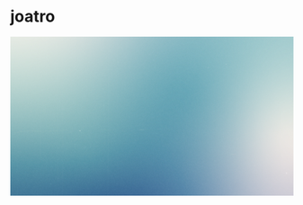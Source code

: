# joatro
<p><img width="1280" heigth="100" src="https://github.com/joatro/joatro/blob/4088109d2bcf1f2d265cdf37bca22026d7fe8159/White%20and%20Blue%20Multicolored%20Earth%20Day%20Zoom%20Virtual%20Background%20(1).png"></p>



